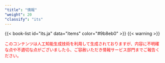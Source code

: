 ```yaml
---
"title": "情報"
"weight": 20
"classify": "its"
---
```


{{< book-list id="its.ja" data="items" color="#9b8eb0" >}}
{{< warning >}}
<p>
   <font color="red" size="2pt">このコンテンツは人工知能生成技術を利用して生成されておりますが、内容に不明確な点や不適切な点がございましたら、ご容赦いただき情報サービス部門までご報告ください。</font>
</p>
